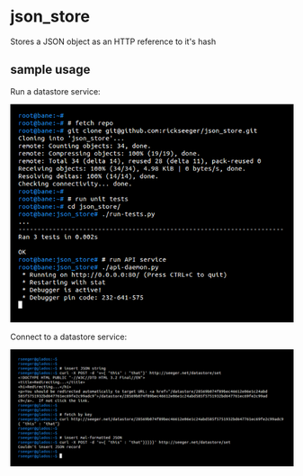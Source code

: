 # json_store
Stores a JSON object as an HTTP reference to it's hash

## sample usage

Run a datastore service:

![Server](images/server.png "Server")


Connect to a datastore service:

![Client](images/client.png "Client")

